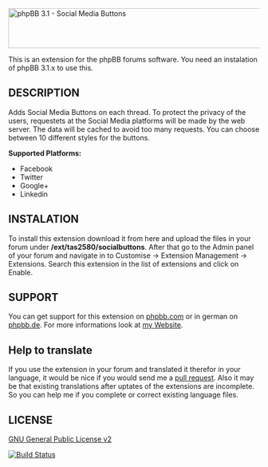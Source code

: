 <img src="https://tas2580.net/downloads/image-7.png" width="600" height="80" alt="phpBB 3.1 - Social Media Buttons" />

This is an extension for the phpBB forums software. You need an instalation of phpBB 3.1.x to use this.

DESCRIPTION
-------
Adds Social Media Buttons on each thread. To protect the privacy of the users, requestets at the Social Media platforms
will be made by the web server. The data will be cached to avoid too many requests.
You can choose between 10 different styles for the buttons.

<b>Supported Platforms:</b>
<ul>
<li>Facebook</li>
<li>Twitter</li>
<li>Google+</li>
<li>Linkedin</li>
</ul>

INSTALATION
----------
To install this extension download it from here and upload the files in your forum under <b>/ext/tas2580/socialbuttons</b>.
After that go to the Admin panel of your forum and navigate in to Customise -> Extension Management -> Extensions. Search
this extension in the list of extensions and click on Enable.

SUPPORT
-------
You can get support for this extension on <a href="https://www.phpbb.com/community/viewtopic.php?f=456&t=2281326">phpbb.com</a>
or in german on <a href="https://www.phpbb.de/community/viewtopic.php?f=149&t=232974">phpbb.de</a>. For more informations look at
<a href="https://tas2580.net/downloads/download-7.html">my Website</a>.

Help to translate
-----------------
If you use the extension in your forum and translated it therefor in your language, it would be nice if you would send me a <a href="https://help.github.com/articles/using-pull-requests/">pull request</a>. Also it may be that existing translations after uptates of the extensions are incomplete. So you can help me if you complete or correct existing language files.

LICENSE
-------
<a href="http://opensource.org/licenses/gpl-2.0.php">GNU General Public License v2</a>

[![Build Status](https://travis-ci.org/tas2580/socialbuttons.svg?branch=master)](https://travis-ci.org/socialbuttons)
